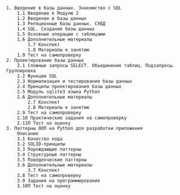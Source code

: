     1. Введение в базы данных. Знакомство с SQL
        1.1 Введение к Модулю 2
        1.2 Введение в базы данных
        1.3 Реляционные базы данных. СУБД
        1.4 SQL. Создание базы данных
        1.5 Основные операции с таблицами
        1.6 Дополнительные материалы
            1.7 Конспект
            1.8 Материалы к занятию
        1.9 Тест на самопроверку
    2. Проектирование базы данных
        2.1 Сложные запросы SELECT. Объединение таблиц. Подзапросы. Группировка
        2.2 Функции SQL
        2.3 Нормализация и тестирование базы данных
        2.4 Принципы проектирования базы данных
        2.5 Модуль sqlite3 языка Python
        2.6 Дополнительные материалы
            2.7 Конспект
            2.8 Материалы к занятию
        2.9 Тест на самопроверку
        2.10 Практические задания на самопроверку
        2.11П Тест на оценку
    3. Паттерны ООП на Python для разработки приложения
        Описание
        3.1 Качество кода
        3.2 SOLID-принципы
        3.3 Порождающие паттерны
        3.4 Структурные паттерны
        3.5 Поведенческие паттерны
        3.6 Дополнительные материалы
            3.7 Конспект
        3.8 Тест на самопроверку
        3.9 Задания на программирование
        3.10П Тест на оценку
